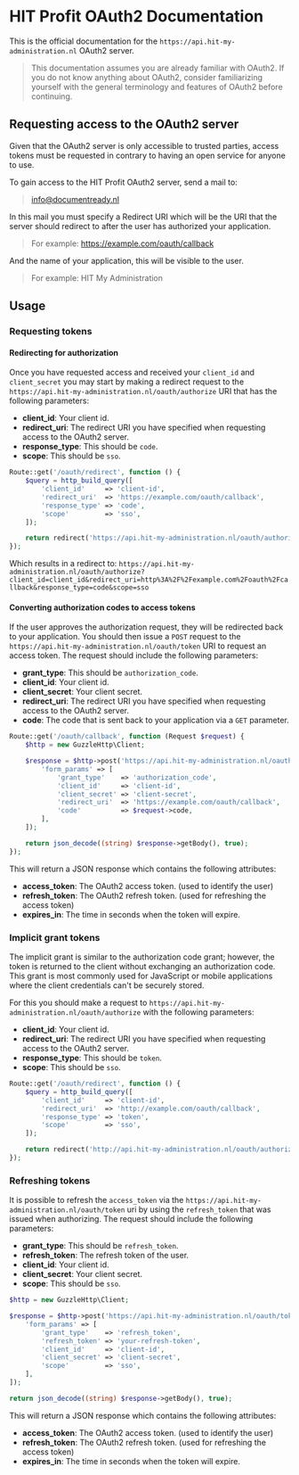 # HIT Profit OAuth2 Documentation
This is the official documentation for the `https://api.hit-my-administration.nl` OAuth2 server.
> This documentation assumes you are already familiar with OAuth2. 
> If you do not know anything about OAuth2, 
> consider familiarizing yourself with the general terminology and features of OAuth2 before continuing.

## Requesting access to the OAuth2 server
Given that the OAuth2 server is only accessible to trusted parties, access tokens must be requested in contrary to having an open service for anyone to use.

To gain access to the HIT Profit OAuth2 server, send a mail to:
> info@documentready.nl

In this mail you must specify a Redirect URI which will be the URI that the server should redirect to after the user has authorized your application.
> For example: https://example.com/oauth/callback

And the name of your application, this will be visible to the user.
> For example: HIT My Administration

## Usage
### Requesting tokens
#### Redirecting for authorization
Once you have requested access and received your `client_id` and `client_secret` you may start by making a redirect request
to the `https://api.hit-my-administration.nl/oauth/authorize` URI that has the following parameters:

- **client_id**: Your client id.
- **redirect_uri**: The redirect URI you have specified when requesting access to the OAuth2 server.
- **response_type**: This should be `code`.
- **scope**: This should be `sso`.

```php
Route::get('/oauth/redirect', function () {
    $query = http_build_query([
        'client_id'     => 'client-id',
        'redirect_uri'  => 'https://example.com/oauth/callback',
        'response_type' => 'code',
        'scope'         => 'sso',
    ]);

    return redirect('https://api.hit-my-administration.nl/oauth/authorize?'.$query);
});
```

Which results in a redirect to: `https://api.hit-my-administration.nl/oauth/authorize?client_id=client_id&redirect_uri=http%3A%2F%2Fexample.com%2Foauth%2Fcallback&response_type=code&scope=sso`

#### Converting authorization codes to access tokens
If the user approves the authorization request, they will be redirected back to your application.
You should then issue a `POST` request to the `https://api.hit-my-administration.nl/oauth/token` URI to request an access token.
The request should include the following parameters:

- **grant_type**: This should be `authorization_code`.
- **client_id**: Your client id.
- **client_secret**: Your client secret.
- **redirect_uri**: The redirect URI you have specified when requesting access to the OAuth2 server.
- **code**: The code that is sent back to your application via a `GET` parameter.

```php
Route::get('/oauth/callback', function (Request $request) {
    $http = new GuzzleHttp\Client;

    $response = $http->post('https://api.hit-my-administration.nl/oauth/token', [
        'form_params' => [
            'grant_type'    => 'authorization_code',
            'client_id'     => 'client-id',
            'client_secret' => 'client-secret',
            'redirect_uri'  => 'https://example.com/oauth/callback',
            'code'          => $request->code,
        ],
    ]);

    return json_decode((string) $response->getBody(), true);
});
```

This will return a JSON response which contains the following attributes:

- **access_token**: The OAuth2 access token. (used to identify the user)
- **refresh_token**: The OAuth2 refresh token. (used for refreshing the access token)
- **expires_in**: The time in seconds when the token will expire.

### Implicit grant tokens
The implicit grant is similar to the authorization code grant; however, the token is returned to the client without exchanging an authorization code. 
This grant is most commonly used for JavaScript or mobile applications where the client credentials can't be securely stored. 

For this you should make a request to `https://api.hit-my-administration.nl/oauth/authorize` with the following parameters:

- **client_id**: Your client id.
- **redirect_uri**: The redirect URI you have specified when requesting access to the OAuth2 server.
- **response_type**: This should be `token`.
- **scope**: This should be `sso`.

```php
Route::get('/oauth/redirect', function () {
    $query = http_build_query([
        'client_id'     => 'client-id',
        'redirect_uri'  => 'http://example.com/oauth/callback',
        'response_type' => 'token',
        'scope'         => 'sso',
    ]);

    return redirect('http://api.hit-my-administration.nl/oauth/authorize?'.$query);
});
```

### Refreshing tokens
It is possible to refresh the `access_token` via the `https://api.hit-my-administration.nl/oauth/token` uri by using the `refresh_token` that was issued when authorizing.
The request should include the following parameters:

- **grant_type**: This should be `refresh_token`.
- **refresh_token**: The refresh token of the user.
- **client_id**: Your client id.
- **client_secret**: Your client secret.
- **scope**: This should be `sso`.

```php
$http = new GuzzleHttp\Client;

$response = $http->post('https://api.hit-my-administration.nl/oauth/token', [
    'form_params' => [
        'grant_type'    => 'refresh_token',
        'refresh_token' => 'your-refresh-token',
        'client_id'     => 'client-id',
        'client_secret' => 'client-secret',
        'scope'         => 'sso',
    ],
]);

return json_decode((string) $response->getBody(), true);
```

This will return a JSON response which contains the following attributes:

- **access_token**: The OAuth2 access token. (used to identify the user)
- **refresh_token**: The OAuth2 refresh token. (used for refreshing the access token)
- **expires_in**: The time in seconds when the token will expire.
